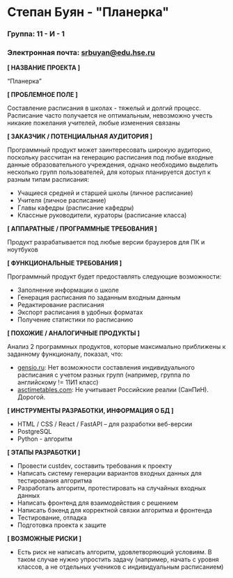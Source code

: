 # Степан Буян - "Планерка"

### Группа: 11 - И - 1
### Электронная почта: srbuyan@edu.hse.ru


**[ НАЗВАНИЕ ПРОЕКТА ]**

“Планерка”

**[ ПРОБЛЕМНОЕ ПОЛЕ ]**

Составление расписания в школах - тяжелый и долгий процесс. Расписание часто получается не оптимальным, невозможно учесть никакие пожелания учителей, любые изменения связаны 

**[ ЗАКАЗЧИК / ПОТЕНЦИАЛЬНАЯ АУДИТОРИЯ ]**

Программный продукт может заинтересовать широкую аудиторию, поскольку рассчитан на генерацию расписания под любые входные данные образовательного учреждения, однако необходимо выделить несколько групп пользователей, для которых планируется доступ к разным типам расписания:

* Учащиеся средней и старшей школы (личное расписание)
* Учителя (личное расписание)
* Главы кафедры (расписание кафедры)
* Классные руководители, кураторы (расписание класса)

**[ АППАРАТНЫЕ / ПРОГРАММНЫЕ ТРЕБОВАНИЯ ]** 

Продукт разрабатывается под любые версии браузеров для ПК и ноутбуков

**[ ФУНКЦИОНАЛЬНЫЕ ТРЕБОВАНИЯ ]**

Программный продукт будет предоставлять следующие возможности:
* Заполнение информации о школе 
* Генерация расписания по заданным входным данным
* Редактирование расписания 
* Экспорт расписания в удобных форматах
* Получение статистики по расписанию

**[ ПОХОЖИЕ / АНАЛОГИЧНЫЕ ПРОДУКТЫ ]**

Анализ 2 программных продуктов, которые максимально приближены к заданному функционалу, показал, что:

* [gensio.ru](https://gensio.ru/tools/time/schedule-generator): Нет возможности составления индивидуального расписания с учетом разных групп (например, группа по английскому != 11И1 класс)
*	[asctimetables.com](http://asctimetables.com/): Не учитывает Российские реалии (СанПиН). Дорогой.

**[ ИНСТРУМЕНТЫ РАЗРАБОТКИ, ИНФОРМАЦИЯ О БД ]**

*	HTML / CSS / React / FastAPI – для разработки веб-версии
*	PostgreSQL
*	Python - алгоритм

**[ ЭТАПЫ РАЗРАБОТКИ ]**

*	Провести custdev, составить требования к проекту
*	Написать систему генерации вариантов входных данных для тестирования алгоритма
*	Разработать алгоритм, протестировать на случайных входных данных
*	Написать фронтенд для взаимодействия с решением
*	Написать бэкенд для корректной связки алгоритма и фронтенда
*	Тестирование, отладка
*	Подготовка проекта к защите

**[ ВОЗМОЖНЫЕ РИСКИ ]**

*	Есть риск не написать алгоритм, удовлетворяющий условиям. В таком случае нужно упростить задачу (например, начать с уровня классов, а не отдельных учеников с индивидуальным расписанием)
